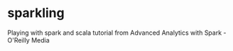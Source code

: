 # sparkling
Playing with spark and scala tutorial from Advanced Analytics with Spark - O'Reilly Media
